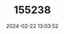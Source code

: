 ---
title: "155238"
category: "Halichoeres binotopsis"
draft: false
date: 2024-02-22 13:03:52
languages:
  English: ["Saowisata Wrasse", "Banded Rainbow Fish"]
  Undetermined: ["Labayan", "Lubay"]
---